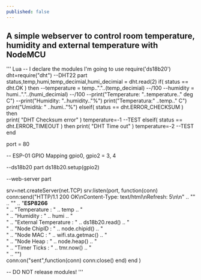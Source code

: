 ```yaml
---
published: false
---
```

## A simple webserver to control room temperature, humidity and external temperature with NodeMCU


''' Lua
    -- I declare the modules I'm going to use
        require('ds18b20')
	dht=require("dht")
    --DHT22 part
    status,temp,humi,temp_decimial,humi_decimial = dht.read(2)
        if( status == dht.OK ) then
            --temperature = temp.."."..(temp_decimial) --/100
            --humidity = humi.."."..(humi_decimial) --/100
            --print("Temperature: "..temperature.." deg C")
            --print("Humidity: "..humidity.."%")
	print("Temperatura:" ..temp.." C")
	print("Umidità: " ..humi.."%")
        elseif( status == dht.ERROR_CHECKSUM ) then          
            print( "DHT Checksum error" )
            temperature=-1 --TEST
        elseif( status == dht.ERROR_TIMEOUT ) then
            print( "DHT Time out" )
            temperature=-2 --TEST
        end
		
port = 80

-- ESP-01 GPIO Mapping
gpio0, gpio2 = 3, 4


--ds18b20 part
ds18b20.setup(gpio2)

--web-server part

  srv=net.createServer(net.TCP)
  srv:listen(port,
     function(conn)
          conn:send("HTTP/1.1 200 OK\nContent-Type: text/html\nRefresh: 5\n\n" ..
              "<!DOCTYPE HTML>" ..
              "<html><body>" ..
              "<b>ESP8266</b></br>" ..
              "Temperature : " .. temp .. "<br>" ..
			  "Humidity : " .. humi .. "<br>" ..
			  "External Temperature : " .. ds18b20.read() .. "<br>" ..
              "Node ChipID : " .. node.chipid() .. "<br>" ..
              "Node MAC : " .. wifi.sta.getmac() .. "<br>" ..
              "Node Heap : " .. node.heap() .. "<br>" ..
              "Timer Ticks : " .. tmr.now() .. "<br>" ..
              "</html></body>")          
          conn:on("sent",function(conn) conn:close() end)
     end
 )

   -- DO NOT release modules!
'''
